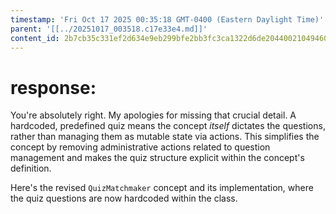 ```yaml
---
timestamp: 'Fri Oct 17 2025 00:35:18 GMT-0400 (Eastern Daylight Time)'
parent: '[[../20251017_003518.c17e33e4.md]]'
content_id: 2b7cb35c331ef2d634e9eb299bfe2bb3fc3ca1322d6de20440021049460171d0
---
```


# response:

You're absolutely right. My apologies for missing that crucial detail. A hardcoded, predefined quiz means the concept *itself* dictates the questions, rather than managing them as mutable state via actions. This simplifies the concept by removing administrative actions related to question management and makes the quiz structure explicit within the concept's definition.

Here's the revised `QuizMatchmaker` concept and its implementation, where the quiz questions are now hardcoded within the class.
